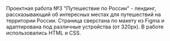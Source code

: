 Проектная работа №3 "Путешествие по России" - лендинг, рассказывающий об интересных местах для путешествий на территории России.
Страница сверстана по макету из Figma и адаптирована под различные устройства (от 320px).
В работе использовались HTML и CSS.
